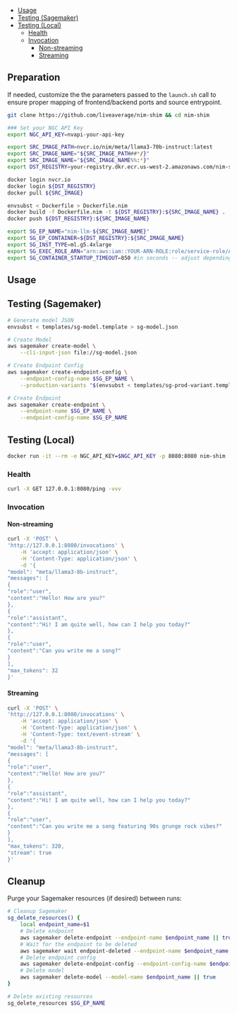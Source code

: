 
- [Usage](#usage)
- [Testing (Sagemaker)](#testing--sagemaker-)
- [Testing (Local)](#testing--local-)
  * [Health](#health)
  * [Invocation](#invocation)
    + [Non-streaming](#non-streaming)
    + [Streaming](#streaming)

## Preparation
If needed, customize the the parameters passed to the `launch.sh` call to ensure proper mapping of frontend/backend ports and source entrypoint.

```bash
git clone https://github.com/liveaverage/nim-shim && cd nim-shim

### Set your NGC API Key
export NGC_API_KEY=nvapi-your-api-key

export SRC_IMAGE_PATH=nvcr.io/nim/meta/llama3-70b-instruct:latest
export SRC_IMAGE_NAME="${SRC_IMAGE_PATH##*/}"
export SRC_IMAGE_NAME="${SRC_IMAGE_NAME%%:*}"
export DST_REGISTRY=your-registry.dkr.ecr.us-west-2.amazonaws.com/nim-shim

docker login nvcr.io
docker login ${DST_REGISTRY}
docker pull ${SRC_IMAGE}

envsubst < Dockerfile > Dockerfile.nim
docker build -f Dockerfile.nim -t ${DST_REGISTRY}:${SRC_IMAGE_NAME} .
docker push ${DST_REGISTRY}:${SRC_IMAGE_NAME}

export SG_EP_NAME="nim-llm-${SRC_IMAGE_NAME}"
export SG_EP_CONTAINER=${DST_REGISTRY}:${SRC_IMAGE_NAME}
export SG_INST_TYPE=ml.g5.4xlarge	
export SG_EXEC_ROLE_ARN="arn:aws:iam::YOUR-ARN-ROLE:role/service-role/AmazonSageMakerServiceCatalogProductsUseRole"
export SG_CONTAINER_STARTUP_TIMEOUT=850 #in seconds -- adjust depending on dynamic or S3 model pull
```

## Usage

## Testing (Sagemaker)

```bash
# Generate model JSON
envsubst < templates/sg-model.template > sg-model.json

# Create Model
aws sagemaker create-model \
    --cli-input-json file://sg-model.json

# Create Endpoint Config
aws sagemaker create-endpoint-config \
    --endpoint-config-name $SG_EP_NAME \
    --production-variants "$(envsubst < templates/sg-prod-variant.template)"

# Create Endpoint
aws sagemaker create-endpoint \
    --endpoint-name $SG_EP_NAME \
    --endpoint-config-name $SG_EP_NAME
```

## Testing (Local)

```bash
docker run -it --rm -e NGC_API_KEY=$NGC_API_KEY -p 8080:8080 nim-shim
```

### Health
```bash
curl -X GET 127.0.0.1:8080/ping -vvv
```

### Invocation

#### Non-streaming
```bash
curl -X 'POST' \
'http://127.0.0.1:8080/invocations' \
    -H 'accept: application/json' \
    -H 'Content-Type: application/json' \
    -d '{
"model": "meta/llama3-8b-instruct",
"messages": [
{
"role":"user",
"content":"Hello! How are you?"
},
{
"role":"assistant",
"content":"Hi! I am quite well, how can I help you today?"
},
{
"role":"user",
"content":"Can you write me a song?"
}
],
"max_tokens": 32
}'
```

#### Streaming
```bash
curl -X 'POST' \
'http://127.0.0.1:8080/invocations' \
    -H 'accept: application/json' \
    -H 'Content-Type: application/json' \
	-H 'Content-Type: text/event-stream' \
    -d '{
"model": "meta/llama3-8b-instruct",
"messages": [
{
"role":"user",
"content":"Hello! How are you?"
},
{
"role":"assistant",
"content":"Hi! I am quite well, how can I help you today?"
},
{
"role":"user",
"content":"Can you write me a song featuring 90s grunge rock vibes?"
}
],
"max_tokens": 320,
"stream": true
}'
```

## Cleanup

Purge your Sagemaker resources (if desired) between runs:
```bash
# Cleanup Sagemaker
sg_delete_resources() {
    local endpoint_name=$1
    # Delete endpoint
    aws sagemaker delete-endpoint --endpoint-name $endpoint_name || true
    # Wait for the endpoint to be deleted
    aws sagemaker wait endpoint-deleted --endpoint-name $endpoint_name || true
    # Delete endpoint config
    aws sagemaker delete-endpoint-config --endpoint-config-name $endpoint_name || true
    # Delete model
    aws sagemaker delete-model --model-name $endpoint_name || true
}

# Delete existing resources
sg_delete_resources $SG_EP_NAME
```
